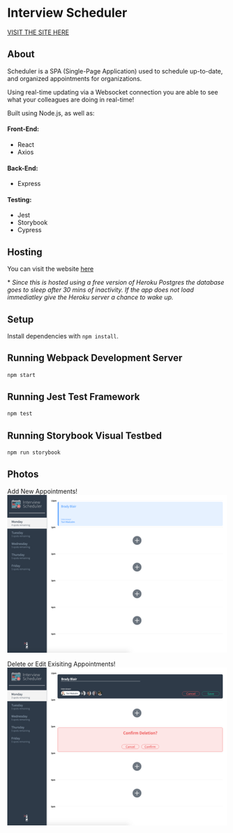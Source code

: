 # Interview Scheduler

[VISIT THE SITE HERE](https://scheduler-babs.netlify.app/)

## About

Scheduler is a SPA (Single-Page Application) used to schedule up-to-date, and organized appointments for organizations.

Using real-time updating via a Websocket connection you are able to see what your colleagues are doing in real-time!

Built using Node.js, as well as:

#### Front-End:

- React
- Axios

#### Back-End:

- Express

#### Testing:

- Jest
- Storybook
- Cypress

## Hosting

You can visit the website [here](https://scheduler-babs.netlify.app/)

\* _Since this is hosted using a free version of Heroku Postgres the database goes to sleep after 30 mins of inactivity. If the app does not load immediatley give the Heroku server a chance to wake up._

## Setup

Install dependencies with `npm install`.

## Running Webpack Development Server

```sh
npm start
```

## Running Jest Test Framework

```sh
npm test
```

## Running Storybook Visual Testbed

```sh
npm run storybook
```

## Photos

Add New Appointments!
!["Add New Appointments!"](https://github.com/babs20/scheduler/blob/master/docs/new-appt.png)

Delete or Edit Exisiting Appointments!
!["Delete or Edit Exisiting Appointments!"](https://github.com/babs20/scheduler/blob/master/docs/delete-edit.png)
